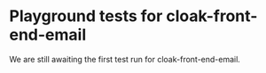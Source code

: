 # Playground tests for cloak-front-end-email
We are still awaiting the first test run for cloak-front-end-email.
